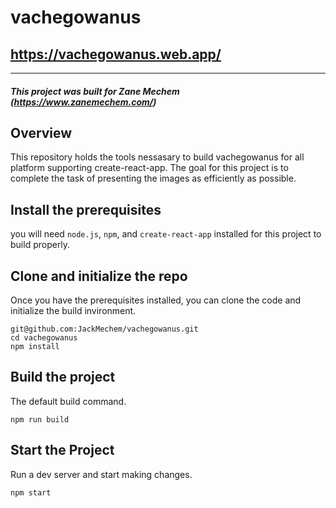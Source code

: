 
# vachegowanus
## https://vachegowanus.web.app/

***

##### This project was built for Zane Mechem (https://www.zanemechem.com/)

## Overview

This repository holds the tools nessasary to build vachegowanus for all platform supporting create-react-app. The goal for this project is to complete the task of presenting the images as efficiently as possible.

## Install the prerequisites

you will need `node.js`, `npm`, and `create-react-app` installed for this project to build properly.

## Clone and initialize the repo

Once you have the prerequisites installed, you can clone the code and initialize the build invironment.
```
git@github.com:JackMechem/vachegowanus.git
cd vachegowanus
npm install
```

## Build the project

The default build command.
```
npm run build
```

## Start the Project

Run a dev server and start making changes.
```
npm start
```
